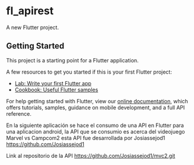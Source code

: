 # fl_apirest

A new Flutter project.

## Getting Started

This project is a starting point for a Flutter application.

A few resources to get you started if this is your first Flutter project:

- [Lab: Write your first Flutter app](https://flutter.dev/docs/get-started/codelab)
- [Cookbook: Useful Flutter samples](https://flutter.dev/docs/cookbook)

For help getting started with Flutter, view our
[online documentation](https://flutter.dev/docs), which offers tutorials,
samples, guidance on mobile development, and a full API reference.

En la siguiente aplicación se hace el consumo de una API en Flutter para una aplicacion android,
la API que se consumio es acerca del videojuego Marvel vs Campcom2 esta API fue desarrollada por Josiassejod1
https://github.com/Josiassejod1

Link al repositorio de la API
https://github.com/Josiassejod1/mvc2.git
